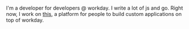 <br>

I'm a developer for developers @ workday. I write a lot of js and go. Right now, I work on [this](https://www.workday.com/en-us/products/platform-product-extensions/application-development.html), a platform for people to build custom applications on top of workday.
